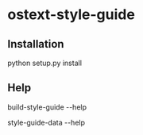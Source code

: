 # ostext-style-guide

## Installation
python setup.py install

## Help
build-style-guide --help

style-guide-data --help
